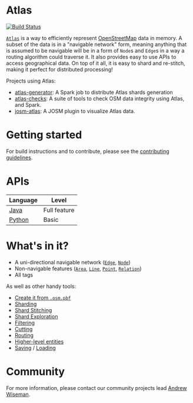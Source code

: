 # Atlas

[![Build Status](https://travis-ci.org/osmlab/atlas.svg?branch=master)](https://travis-ci.org/osmlab/atlas)

[`Atlas`](src/main/java/org/openstreetmap/atlas/geography/atlas/Atlas.java) is a way to efficiently represent [OpenStreetMap](http://www.openstreetmap.org/) data in memory. A subset of the data is in a "navigable network" form, meaning anything that is assumed to be navigable will be in a form of `Node`s and `Edge`s in a way a routing algorithm could traverse it. It also provides easy to use APIs to access geographical data. On top of it all, it is easy to shard and re-stitch, making it perfect for distributed processing!

Projects using Atlas:
* [atlas-generator](https://github.com/osmlab/atlas-generator): A Spark job to distribute Atlas shards generation
* [atlas-checks](https://github.com/osmlab/atlas-checks): A suite of tools to check OSM data integrity using Atlas, and Spark.
* [josm-atlas](https://github.com/osmlab/josm-atlas): A JOSM plugin to visualize Atlas data.

# Getting started

For build instructions and to contribute, please see the [contributing guidelines](CONTRIBUTING.md).

# APIs

Language|Level
---|---
[Java](/src/main/java/org/openstreetmap/atlas/geography/atlas#using-atlas)|Full feature
[Python](/pyatlas#pyatlas)|Basic

# What's in it?

* A uni-directional navigable network ([`Edge`](src/main/java/org/openstreetmap/atlas/geography/atlas/items/Edge.java), [`Node`](src/main/java/org/openstreetmap/atlas/geography/atlas/items/Node.java))
* Non-navigable features ([`Area`](src/main/java/org/openstreetmap/atlas/geography/atlas/items/Area.java), [`Line`](src/main/java/org/openstreetmap/atlas/geography/atlas/items/Line.java), [`Point`](src/main/java/org/openstreetmap/atlas/geography/atlas/items/Point.java), [`Relation`](src/main/java/org/openstreetmap/atlas/geography/atlas/items/Relation.java))
* All tags

As well as other handy tools:

* [Create it from `.osm.pbf`](/src/main/java/org/openstreetmap/atlas/geography/atlas#building-an-atlas-from-an-osmpbf-file)
* [Sharding](/src/main/java/org/openstreetmap/atlas/geography/sharding#sharding)
* [Shard Stitching](/src/main/java/org/openstreetmap/atlas/geography/atlas/multi#multiatlas)
* [Shard Exploration](/src/main/java/org/openstreetmap/atlas/geography/atlas/dynamic#dynamicatlas)
* [Filtering](/src/main/java/org/openstreetmap/atlas/geography/atlas#filtering-an-atlas)
* [Cutting](/src/main/java/org/openstreetmap/atlas/geography/atlas#country-slicing)
* [Routing](/src/main/java/org/openstreetmap/atlas/geography/atlas/routing#routing)
* [Higher-level entities](/src/main/java/org/openstreetmap/atlas/geography/atlas/items/complex#complex-entities)
* [Saving](/src/main/java/org/openstreetmap/atlas/geography/atlas#saving-an-atlas) / [Loading](/src/main/java/org/openstreetmap/atlas/geography/atlas#using-atlas)

# Community

For more information, please contact our community projects lead [Andrew Wiseman](https://github.com/awisemanapple).
